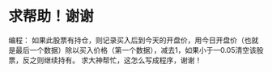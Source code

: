 # 求帮助！谢谢

编程：
如果此股票有持仓，则记录买入后到今天的开盘价，用今日开盘价（也就是最后一个数据）除以买入价格（第一个数据），减去1，如果小于—0.05清空该股票，反之则继续持有。
求大神帮忙，这怎么写成程序，谢谢！
